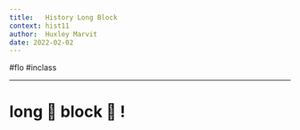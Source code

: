 ```yaml
---
title:   History Long Block
context: hist11
author:  Huxley Marvit
date: 2022-02-02
---
```


#flo #inclass 

***

# long :clap: block :clap: !






